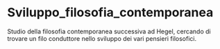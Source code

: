 # Sviluppo_filosofia_contemporanea
Studio della filosofia contemporanea successiva ad Hegel, cercando di trovare un filo conduttore nello sviluppo dei vari pensieri filosofici.
